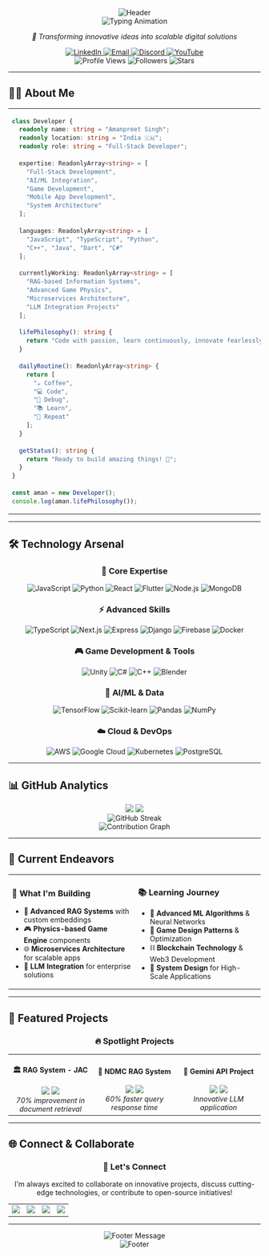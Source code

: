 <div align="center">
  <img src="https://capsule-render.vercel.app/api?type=waving&color=0:667eea,100:764ba2&height=300&section=header&text=Amanpreet%20Singh&fontSize=90&fontAlign=50&fontAlignY=35&desc=Full-Stack%20Developer%20%7C%20AI%20Enthusiast%20%7C%20Game%20Developer&descAlign=50&descAlignY=55&animation=fadeIn&fontColor=FFFFFF" alt="Header" />
</div>

<div align="center">
  <img src="https://readme-typing-svg.herokuapp.com/?lines=Welcome+to+my+digital+playground!+🚀;Full-Stack+Developer;AI+%26+ML+Integration+Specialist;Game+Development+Enthusiast;Open+Source+Contributor&font=Fira%20Code&center=true&width=800&height=50&duration=4000&pause=1000&color=667eea&size=22" alt="Typing Animation" />
</div>

<p align="center">
  <em>🎯 Transforming innovative ideas into scalable digital solutions</em>
</p>

<div align="center">
  <a href="https://linkedin.com/in/amanpreet-singh-9a1929211" target="_blank">
    <img src="https://img.shields.io/badge/LinkedIn-0077B5?style=for-the-badge&logo=linkedin&logoColor=white&labelColor=0077B5" alt="LinkedIn"/>
  </a>
  <a href="mailto:amanpreetsinghjhiwant@outlook.com">
    <img src="https://img.shields.io/badge/Email-D14836?style=for-the-badge&logo=gmail&logoColor=white&labelColor=D14836" alt="Email"/>
  </a>
  <a href="https://discord.com/users/phibi2662" target="_blank">
    <img src="https://img.shields.io/badge/Discord-7289DA?style=for-the-badge&logo=discord&logoColor=white&labelColor=7289DA" alt="Discord"/>
  </a>
  <a href="https://youtube.com/@beard-hv5qj" target="_blank">
    <img src="https://img.shields.io/badge/YouTube-FF0000?style=for-the-badge&logo=youtube&logoColor=white&labelColor=FF0000" alt="YouTube"/>
  </a>
</div>

<div align="center">
  <img src="https://komarev.com/ghpvc/?username=Amanbig&style=for-the-badge&color=667eea&labelColor=1a1a2e" alt="Profile Views">
  <img src="https://img.shields.io/github/followers/Amanbig?style=for-the-badge&color=667eea&labelColor=1a1a2e&logo=github" alt="Followers">
  <img src="https://img.shields.io/github/stars/Amanbig?style=for-the-badge&color=667eea&labelColor=1a1a2e&logo=github" alt="Stars">
</div>

---

## 🧑‍💻 About Me

<table>
<tr>
<td width="60%">

```typescript
class Developer {
  readonly name: string = "Amanpreet Singh";
  readonly location: string = "India 🇮🇳";
  readonly role: string = "Full-Stack Developer";
  
  expertise: ReadonlyArray<string> = [
    "Full-Stack Development",
    "AI/ML Integration", 
    "Game Development",
    "Mobile App Development",
    "System Architecture"
  ];
  
  languages: ReadonlyArray<string> = [
    "JavaScript", "TypeScript", "Python", 
    "C++", "Java", "Dart", "C#"
  ];
  
  currentlyWorking: ReadonlyArray<string> = [
    "RAG-based Information Systems",
    "Advanced Game Physics",
    "Microservices Architecture",
    "LLM Integration Projects"
  ];
  
  lifePhilosophy(): string {
    return "Code with passion, learn continuously, innovate fearlessly! 💫";
  }
  
  dailyRoutine(): ReadonlyArray<string> {
    return [
      "☕ Coffee", 
      "💻 Code", 
      "🤔 Debug", 
      "📚 Learn", 
      "🔄 Repeat"
    ];
  }
  
  getStatus(): string {
    return "Ready to build amazing things! 🚀";
  }
}

const aman = new Developer();
console.log(aman.lifePhilosophy());
```

</td>
<td width="40%">

<img align="center" alt="Coding" width="100%" src="https://raw.githubusercontent.com/devSouvik/devSouvik/master/gif3.gif">

### 🌟 Quick Facts
- 🔭 Currently working on **RAG Systems** and **Game Physics**
- 🌱 Learning **Advanced ML** and **Blockchain Technology**
- 👯 Looking to collaborate on **Open Source Projects**
- 💬 Ask me about **Full-Stack Development** and **AI Integration**
- ⚡ Fun fact: I debug faster with coffee! ☕

</td>
</tr>
</table>

---

## 🛠️ Technology Arsenal

<div align="center">

### 🚀 Core Expertise
<p>
  <img src="https://img.shields.io/badge/JavaScript-F7DF1E?style=for-the-badge&logo=javascript&logoColor=black" alt="JavaScript"/>
  <img src="https://img.shields.io/badge/Python-3776AB?style=for-the-badge&logo=python&logoColor=white" alt="Python"/>
  <img src="https://img.shields.io/badge/React-61DAFB?style=for-the-badge&logo=react&logoColor=black" alt="React"/>
  <img src="https://img.shields.io/badge/Flutter-02569B?style=for-the-badge&logo=flutter&logoColor=white" alt="Flutter"/>
  <img src="https://img.shields.io/badge/Node.js-339933?style=for-the-badge&logo=nodedotjs&logoColor=white" alt="Node.js"/>
  <img src="https://img.shields.io/badge/MongoDB-47A248?style=for-the-badge&logo=mongodb&logoColor=white" alt="MongoDB"/>
</p>

### ⚡ Advanced Skills
<p>
  <img src="https://img.shields.io/badge/TypeScript-3178C6?style=for-the-badge&logo=typescript&logoColor=white" alt="TypeScript"/>
  <img src="https://img.shields.io/badge/Next.js-000000?style=for-the-badge&logo=nextdotjs&logoColor=white" alt="Next.js"/>
  <img src="https://img.shields.io/badge/Express.js-000000?style=for-the-badge&logo=express&logoColor=white" alt="Express"/>
  <img src="https://img.shields.io/badge/Django-092E20?style=for-the-badge&logo=django&logoColor=white" alt="Django"/>
  <img src="https://img.shields.io/badge/Firebase-FFCA28?style=for-the-badge&logo=firebase&logoColor=black" alt="Firebase"/>
  <img src="https://img.shields.io/badge/Docker-2496ED?style=for-the-badge&logo=docker&logoColor=white" alt="Docker"/>
</p>

### 🎮 Game Development & Tools
<p>
  <img src="https://img.shields.io/badge/Unity-000000?style=for-the-badge&logo=unity&logoColor=white" alt="Unity"/>
  <img src="https://img.shields.io/badge/C%23-239120?style=for-the-badge&logo=c-sharp&logoColor=white" alt="C#"/>
  <img src="https://img.shields.io/badge/C++-00599C?style=for-the-badge&logo=c%2B%2B&logoColor=white" alt="C++"/>
  <img src="https://img.shields.io/badge/Blender-F5792A?style=for-the-badge&logo=blender&logoColor=white" alt="Blender"/>
</p>

### 🤖 AI/ML & Data
<p>
  <img src="https://img.shields.io/badge/TensorFlow-FF6F00?style=for-the-badge&logo=tensorflow&logoColor=white" alt="TensorFlow"/>
  <img src="https://img.shields.io/badge/scikit--learn-F7931E?style=for-the-badge&logo=scikit-learn&logoColor=white" alt="Scikit-learn"/>
  <img src="https://img.shields.io/badge/Pandas-150458?style=for-the-badge&logo=pandas&logoColor=white" alt="Pandas"/>
  <img src="https://img.shields.io/badge/NumPy-013243?style=for-the-badge&logo=numpy&logoColor=white" alt="NumPy"/>
</p>

### ☁️ Cloud & DevOps
<p>
  <img src="https://img.shields.io/badge/AWS-232F3E?style=for-the-badge&logo=amazon-aws&logoColor=white" alt="AWS"/>
  <img src="https://img.shields.io/badge/Google_Cloud-4285F4?style=for-the-badge&logo=google-cloud&logoColor=white" alt="Google Cloud"/>
  <img src="https://img.shields.io/badge/Kubernetes-326CE5?style=for-the-badge&logo=kubernetes&logoColor=white" alt="Kubernetes"/>
  <img src="https://img.shields.io/badge/PostgreSQL-336791?style=for-the-badge&logo=postgresql&logoColor=white" alt="PostgreSQL"/>
</p>

</div>

---

## 📊 GitHub Analytics

<div align="center">
  <img height="180em" src="https://github-readme-stats.vercel.app/api?username=Amanbig&show_icons=true&theme=radical&include_all_commits=true&count_private=true&border_radius=10&bg_color=0d1117&title_color=667eea&icon_color=667eea&text_color=ffffff&border_color=667eea"/>
  <img height="180em" src="https://github-readme-stats.vercel.app/api/top-langs/?username=Amanbig&layout=compact&langs_count=10&theme=radical&border_radius=10&bg_color=0d1117&title_color=667eea&text_color=ffffff&border_color=667eea"/>
</div>

<div align="center">
  <img src="https://github-readme-streak-stats.herokuapp.com/?user=Amanbig&theme=radical&border_radius=10&background=0d1117&stroke=667eea&ring=667eea&fire=ffb347&currStreakLabel=ffffff&sideLabels=ffffff&currStreakNum=667eea&sideNums=667eea&dates=ffffff" alt="GitHub Streak"/>
</div>

<div align="center">
  <img src="https://github-readme-activity-graph.vercel.app/graph?username=Amanbig&bg_color=0d1117&color=667eea&line=667eea&point=ffb347&area=true&hide_border=true" alt="Contribution Graph"/>
</div>

---

## 🌱 Current Endeavors

<table align="center">
<tr>
<td width="50%">

### 🔭 What I'm Building
- 🤖 **Advanced RAG Systems** with custom embeddings
- 🎮 **Physics-based Game Engine** components
- 🌐 **Microservices Architecture** for scalable apps
- 🧠 **LLM Integration** for enterprise solutions

</td>
<td width="50%">

### 📚 Learning Journey
- 🦾 **Advanced ML Algorithms** & Neural Networks
- 🎯 **Game Design Patterns** & Optimization
- ⛓️ **Blockchain Technology** & Web3 Development
- 🚀 **System Design** for High-Scale Applications

</td>
</tr>
</table>

---

## 💼 Featured Projects

<div align="center">

### 🔥 Spotlight Projects

<table>
<tr>
<td align="center" width="33%">
<h4>🏛️ RAG System - JAC</h4>
<img src="https://img.shields.io/badge/Python-3776AB?style=flat-square&logo=python&logoColor=white"/>
<img src="https://img.shields.io/badge/LangChain-121212?style=flat-square&logo=chainlink&logoColor=white"/>
<br><em>70% improvement in document retrieval</em>
</td>

<td align="center" width="33%">
<h4>🏢 NDMC RAG System</h4>
<img src="https://img.shields.io/badge/FastAPI-009688?style=flat-square&logo=fastapi&logoColor=white"/>
<img src="https://img.shields.io/badge/PostgreSQL-336791?style=flat-square&logo=postgresql&logoColor=white"/>
<br><em>60% faster query response time</em>
</td>

<td align="center" width="33%">
<h4>🤖 Gemini API Project</h4>
<img src="https://img.shields.io/badge/React-61DAFB?style=flat-square&logo=react&logoColor=black"/>
<img src="https://img.shields.io/badge/Google_AI-4285F4?style=flat-square&logo=google&logoColor=white"/>
<br><em>Innovative LLM application</em>
</td>
</tr>
</table>

</div>

---

## 🌐 Connect & Collaborate

<div align="center">

### 💬 Let's Connect
<p>I'm always excited to collaborate on innovative projects, discuss cutting-edge technologies, or contribute to open-source initiatives!</p>

<table>
<tr>
<td align="center">
<a href="https://www.hackerrank.com/co21308" target="_blank">
<img src="https://img.shields.io/badge/-HackerRank-2EC866?style=for-the-badge&logo=HackerRank&logoColor=white"/>
</a>
</td>
<td align="center">
<a href="https://www.leetcode.com/co21308" target="_blank">
<img src="https://img.shields.io/badge/-LeetCode-FFA116?style=for-the-badge&logo=LeetCode&logoColor=black"/>
</a>
</td>
<td align="center">
<a href="https://kaggle.com/amanu1234" target="_blank">
<img src="https://img.shields.io/badge/Kaggle-20BEFF?style=for-the-badge&logo=kaggle&logoColor=white"/>
</a>
</td>
<td align="center">
<a href="https://dev.to/amanpreet_singh_d2ff9c5b5" target="_blank">
<img src="https://img.shields.io/badge/Dev.to-0A0A0A?style=for-the-badge&logo=devdotto&logoColor=white"/>
</a>
</td>
</tr>
</table>

---

<div align="center">
  <img src="https://readme-typing-svg.herokuapp.com/?lines=Thanks+for+visiting+my+profile!+⭐;Let's+build+the+future+together!+🚀;Happy+Coding!+💻&font=Fira%20Code&center=true&width=600&height=50&duration=4000&pause=1000&color=667eea&size=18" alt="Footer Message" />
</div>

<div align="center">
  <img src="https://capsule-render.vercel.app/api?type=waving&color=0:667eea,100:764ba2&height=120&section=footer&animation=fadeIn" alt="Footer"/>
</div>
